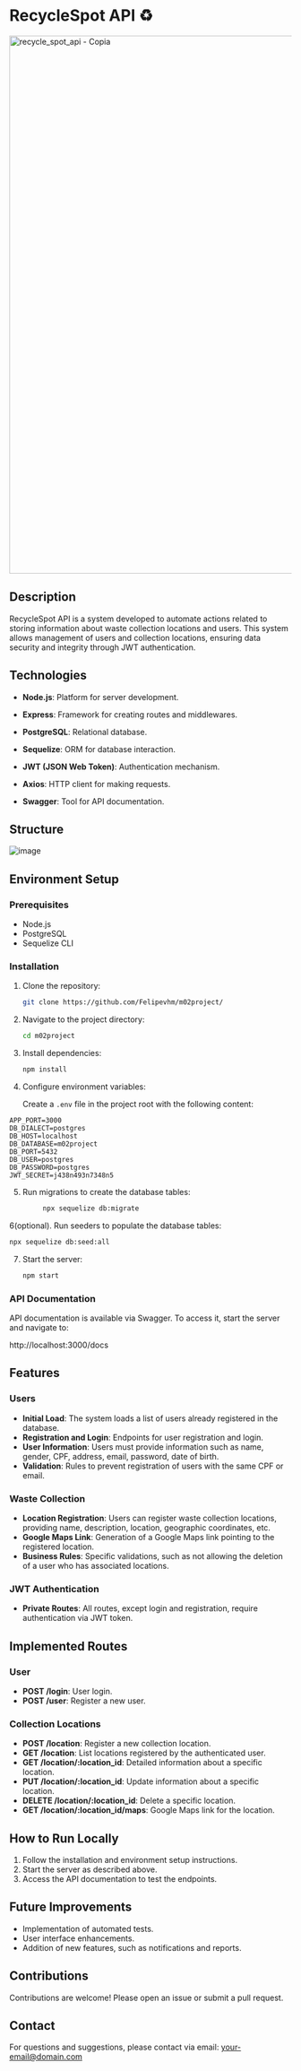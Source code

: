 # RecycleSpot API ♻️

<img width="960" alt="recycle_spot_api - Copia" src="https://github.com/user-attachments/assets/53ec329b-e8c6-4829-863e-8a5b6f276bd2">

## Description

RecycleSpot API is a system developed to automate actions related to storing information about waste collection locations and users. This system allows management of users and collection locations, ensuring data security and integrity through JWT authentication.

## Technologies 

- **Node.js**: Platform for server development.
- **Express**: Framework for creating routes and middlewares.

- **PostgreSQL**: Relational database.
- **Sequelize**: ORM for database interaction.
- **JWT (JSON Web Token)**: Authentication mechanism.
- **Axios**: HTTP client for making requests.

- **Swagger**: Tool for API documentation.

## Structure

![image](https://github.com/user-attachments/assets/333e702f-6042-4c02-964b-9516bb9226a4)


## Environment Setup

### Prerequisites

- Node.js
- PostgreSQL
- Sequelize CLI

### Installation

1. Clone the repository:

    ```bash
    git clone https://github.com/Felipevhm/m02project/
    ```

2. Navigate to the project directory:

    ```bash
    cd m02project
    ```

3. Install dependencies:

    ```bash
    npm install
    ```

4. Configure environment variables:

    Create a `.env` file in the project root with the following content:

```
APP_PORT=3000
DB_DIALECT=postgres
DB_HOST=localhost
DB_DATABASE=m02project
DB_PORT=5432
DB_USER=postgres
DB_PASSWORD=postgres
JWT_SECRET=j438n493n7348n5
```

5. Run migrations to create the database tables:

    ```bash
         npx sequelize db:migrate
    ```

6(optional). Run seeders to populate the database tables:

```bash
npx sequelize db:seed:all
```

7. Start the server:

    ```bash
    npm start
    ```

### API Documentation

API documentation is available via Swagger. To access it, start the server and navigate to:

http://localhost:3000/docs

## Features

### Users

- **Initial Load**: The system loads a list of users already registered in the database.
- **Registration and Login**: Endpoints for user registration and login.
- **User Information**: Users must provide information such as name, gender, CPF, address, email, password, date of birth.
- **Validation**: Rules to prevent registration of users with the same CPF or email.

### Waste Collection

- **Location Registration**: Users can register waste collection locations, providing name, description, location, geographic coordinates, etc.
- **Google Maps Link**: Generation of a Google Maps link pointing to the registered location.
- **Business Rules**: Specific validations, such as not allowing the deletion of a user who has associated locations.

### JWT Authentication

- **Private Routes**: All routes, except login and registration, require authentication via JWT token.

## Implemented Routes

### User

- **POST /login**: User login.
- **POST /user**: Register a new user.

### Collection Locations

- **POST /location**: Register a new collection location.
- **GET /location**: List locations registered by the authenticated user.
- **GET /location/:location_id**: Detailed information about a specific location.
- **PUT /location/:location_id**: Update information about a specific location.
- **DELETE /location/:location_id**: Delete a specific location.
- **GET /location/:location_id/maps**: Google Maps link for the location.

## How to Run Locally

1. Follow the installation and environment setup instructions.
2. Start the server as described above.
3. Access the API documentation to test the endpoints.

## Future Improvements

- Implementation of automated tests.
- User interface enhancements.
- Addition of new features, such as notifications and reports.

## Contributions

Contributions are welcome! Please open an issue or submit a pull request.

## Contact

For questions and suggestions, please contact via email: your-email@domain.com
